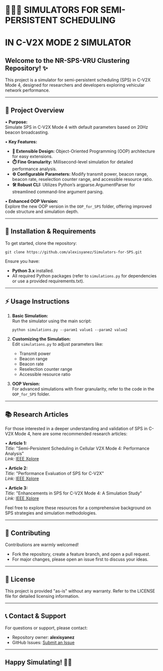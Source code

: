 # 📶🚀📱 SIMULATORS FOR SEMI-PERSISTENT SCHEDULING 
# IN C-V2X MODE 2 SIMULATOR           


Welcome to the NR-SPS-VRU Clustering Repository! ✨
------------------------------------------------
This project is a simulator for semi-persistent scheduling (SPS) in C-V2X Mode 4, designed for researchers and developers exploring vehicular network performance.

------------------------
📌 Project Overview
------------------------
•  **Purpose:**  
   Simulate SPS in C-V2X Mode 4 with default parameters based on 20Hz beacon broadcasting.

•  **Key Features:**  
   - **🚀 Extensible Design:** Object-Oriented Programming (OOP) architecture for easy extensions.
   - **⏱️ Fine Granularity:** Millisecond-level simulation for detailed performance analysis.
   - **⚙️ Configurable Parameters:** Modify transmit power, beacon range, beacon rate, reselection counter range, and accessible resource ratio.
   - **🛠️ Robust CLI:** Utilizes Python’s argparse.ArgumentParser for streamlined command-line argument parsing.

•  **Enhanced OOP Version:**  
   Explore the new OOP version in the `OOP_for_SPS` folder, offering improved code structure and simulation depth.

------------------------
💾 Installation & Requirements
------------------------
To get started, clone the repository:

    git clone https://github.com/alexisyanez/Simulators-for-SPS.git

Ensure you have:
   - **Python 3.x** installed.
   - All required Python packages (refer to `simulations.py` for dependencies or use a provided requirements.txt).

------------------------
⚡ Usage Instructions
------------------------
1. **Basic Simulation:**  
   Run the simulator using the main script:
   
       python simulations.py --param1 value1 --param2 value2

2. **Customizing the Simulation:**  
   Edit `simulations.py` to adjust parameters like:
   - Transmit power
   - Beacon range
   - Beacon rate
   - Reselection counter range
   - Accessible resource ratio

3. **OOP Version:**  
   For advanced simulations with finer granularity, refer to the code in the `OOP_for_SPS` folder.

------------------------
📚 Research Articles
------------------------
For those interested in a deeper understanding and validation of SPS in C-V2X Mode 4, here are some recommended research articles:

   • **Article 1:**  
     *Title:* "Semi-Persistent Scheduling in Cellular V2X Mode 4: Performance Analysis"  
     *Link:* [IEEE Xplore](https://ieeexplore.ieee.org/)  
     
   • **Article 2:**  
     *Title:* "Performance Evaluation of SPS for C-V2X"  
     *Link:* [IEEE Xplore](https://ieeexplore.ieee.org/)  
     
   • **Article 3:**  
     *Title:* "Enhancements in SPS for C-V2X Mode 4: A Simulation Study"  
     *Link:* [IEEE Xplore](https://ieeexplore.ieee.org/)  

Feel free to explore these resources for a comprehensive background on SPS strategies and simulation methodologies.

------------------------
🤝 Contributing
------------------------
Contributions are warmly welcomed!  
- Fork the repository, create a feature branch, and open a pull request.  
- For major changes, please open an issue first to discuss your ideas.

------------------------
📄 License
------------------------
This project is provided "as-is" without any warranty. Refer to the LICENSE file for detailed licensing information.

------------------------
📞 Contact & Support
------------------------
For questions or support, please contact:
   - Repository owner: **alexisyanez**
   - GitHub Issues: [Submit an Issue](https://github.com/alexisyanez/Simulators-for-SPS/issues)

------------------------------------------------
Happy Simulating! 🚗💨
------------------------------------------------
